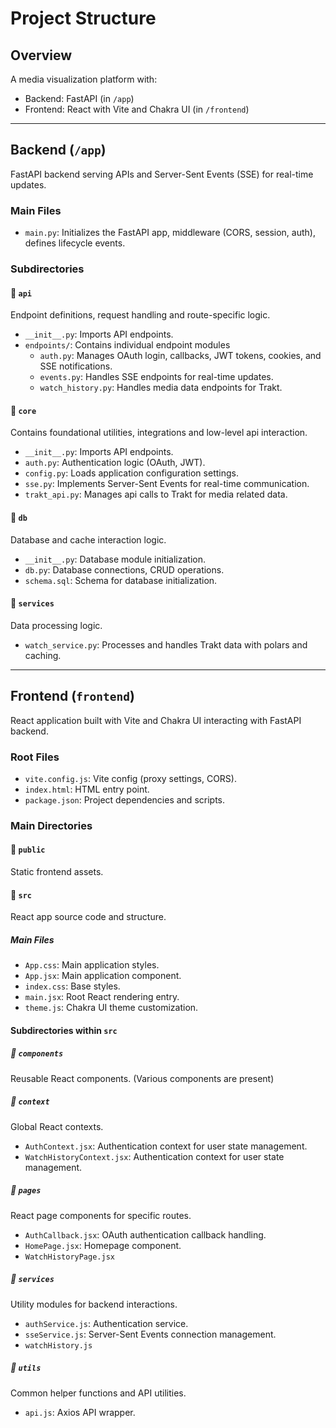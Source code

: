 # Project Structure

## Overview
A media visualization platform with:
- Backend: FastAPI (in `/app`)
- Frontend: React with Vite and Chakra UI (in `/frontend`)

---

## Backend (`/app`)
FastAPI backend serving APIs and Server-Sent Events (SSE) for real-time updates.

### Main Files
- `main.py`: Initializes the FastAPI app, middleware (CORS, session, auth), defines lifecycle events.

### Subdirectories

#### 📁 `api`
Endpoint definitions, request handling and route-specific logic.
- `__init__.py`: Imports API endpoints.
- `endpoints/`: Contains individual endpoint modules
  - `auth.py`: Manages OAuth login, callbacks, JWT tokens, cookies, and SSE notifications.
  - `events.py`: Handles SSE endpoints for real-time updates.
  - `watch_history.py`: Handles media data endpoints for Trakt.

#### 📁 `core`
Contains foundational utilities, integrations and low-level api interaction.
- `__init__.py`: Imports API endpoints.
- `auth.py`: Authentication logic (OAuth, JWT).
- `config.py`: Loads application configuration settings.
- `sse.py`: Implements Server-Sent Events for real-time communication.
- `trakt_api.py`: Manages api calls to Trakt for media related data.

#### 📁 `db`
Database and cache interaction logic.
- `__init__.py`: Database module initialization.
- `db.py`: Database connections, CRUD operations.
- `schema.sql`: Schema for database initialization.

#### 📁 `services`
Data processing logic.
- `watch_service.py`: Processes and handles Trakt data with polars and caching.

---

## Frontend (`frontend`)
React application built with Vite and Chakra UI interacting with FastAPI backend.

### Root Files
- `vite.config.js`: Vite config (proxy settings, CORS).
- `index.html`: HTML entry point.
- `package.json`: Project dependencies and scripts.

### Main Directories

#### 📁 `public`
Static frontend assets.

#### 📁 `src`
React app source code and structure.

##### Main Files
- `App.css`: Main application styles.
- `App.jsx`: Main application component.
- `index.css`: Base styles.
- `main.jsx`: Root React rendering entry.
- `theme.js`: Chakra UI theme customization.

#### Subdirectories within `src`

##### 📂 `components`
Reusable React components.
(Various components are present)

##### 📂 `context`
Global React contexts.
- `AuthContext.jsx`: Authentication context for user state management.
- `WatchHistoryContext.jsx`: Authentication context for user state management.


##### 📂 `pages`
React page components for specific routes.
- `AuthCallback.jsx`: OAuth authentication callback handling.
- `HomePage.jsx`: Homepage component.
- `WatchHistoryPage.jsx`

##### 📂 `services`
Utility modules for backend interactions.
- `authService.js`: Authentication service.
- `sseService.js`: Server-Sent Events connection management.
- `watchHistory.js`

##### 📂 `utils`
Common helper functions and API utilities.
- `api.js`: Axios API wrapper.